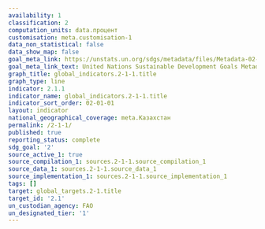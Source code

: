 ```yaml
---
availability: 1
classification: 2
computation_units: data.процент
customisation: meta.customisation-1
data_non_statistical: false
data_show_map: false
goal_meta_link: https://unstats.un.org/sdgs/metadata/files/Metadata-02-01-01.pdf
goal_meta_link_text: United Nations Sustainable Development Goals Metadata (pdf 232kB)
graph_title: global_indicators.2-1-1.title
graph_type: line
indicator: 2.1.1
indicator_name: global_indicators.2-1-1.title
indicator_sort_order: 02-01-01
layout: indicator
national_geographical_coverage: meta.Казахстан
permalink: /2-1-1/
published: true
reporting_status: complete
sdg_goal: '2'
source_active_1: true
source_compilation_1: sources.2-1-1.source_compilation_1
source_data_1: sources.2-1-1.source_data_1
source_implementation_1: sources.2-1-1.source_implementation_1
tags: []
target: global_targets.2-1.title
target_id: '2.1'
un_custodian_agency: FAO
un_designated_tier: '1'
---
```

